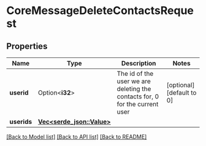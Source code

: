 # CoreMessageDeleteContactsRequest

## Properties

Name | Type | Description | Notes
------------ | ------------- | ------------- | -------------
**userid** | Option<**i32**> | The id of the user we are deleting the contacts for, 0 for the                     current user | [optional][default to 0]
**userids** | [**Vec<serde_json::Value>**](serde_json::Value.md) |  | 

[[Back to Model list]](../README.md#documentation-for-models) [[Back to API list]](../README.md#documentation-for-api-endpoints) [[Back to README]](../README.md)


